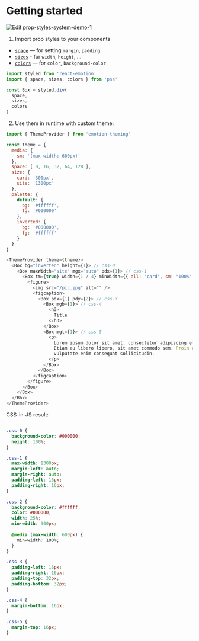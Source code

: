 # Getting started

[![Edit prop-styles-system-demo-1](https://codesandbox.io/static/img/play-codesandbox.svg)](https://codesandbox.io/s/zlrwm3ymzx)

1. Import prop styles to your components

  - [`space`](./api.md#space) — for setting `margin`, `padding`
  - [`sizes`](./api.md#sizes) - for `width`, `height`, ...
  - [`colors`](./api.md#colors) — for `color`, `background-color` 
    
    
    
```js
import styled from 'react-emotion'
import { space, sizes, colors } from 'pss'

const Box = styled.div(
  space,
  sizes,
  colors
)
```
    

2. Use them in runtime with custom theme:

```js
import { ThemeProvider } from 'emotion-theming'

const theme = {
  media: {
    sm: '(max-width: 600px)'
  },
  space: [ 0, 16, 32, 64, 128 ],
  size: {
    card: '300px',
    site: '1300px'
  },
  palette: {
    default: {
      bg: '#ffffff',
      fg: '#000000'
    },
    inverted: {
      bg: '#000000',
      fg: '#ffffff'
    }
  }
}

<ThemeProvider theme={theme}>
  <Box bg="inverted" height={1}> // css-0
    <Box maxWidth="site" mgx="auto" pdx={1}> // css-1
      <Box tm={true} width={1 / 4} minWidth={{ all: "card", sm: "100%" }}> // css-2
        <figure>
          <img src="/pic.jpg" alt="" />
          <figcaption>
            <Box pdx={1} pdy={2}> // css-3
              <Box mgb={1}> // css-4
                <h3>
                  Title
                </h3>
              </Box>
              <Box mgt={1}> // css-5
                <p>
                  Lorem ipsum dolor sit amet, consectetur adipiscing elit.
                  Etiam eu libero libero, sit amet commodo sem. Proin a quam
                  vulputate enim consequat sollicitudin.
                </p>
              </Box>
            </Box>
          </figcaption>
        </figure>
      </Box>
    </Box>
  </Box>
</ThemeProvider>

```

CSS-in-JS result:

```css

.css-0 {
  background-color: #000000;
  height: 100%;
}

.css-1 {
  max-width: 1300px; 
  margin-left: auto; 
  margin-right: auto; 
  padding-left: 16px; 
  padding-right: 16px;
}

.css-2 {
  background-color: #ffffff;
  color: #000000;
  width: 25%;
  min-width: 300px;
  
  @media (max-width: 600px) { 
    min-width: 100%;
  }
}

.css-3 {
  padding-left: 16px;
  padding-right: 16px;
  padding-top: 32px;
  padding-bottom: 32px;
}

.css-4 {
  margin-bottom: 16px;
}

.css-5 {
  margin-top: 16px;
}
```

